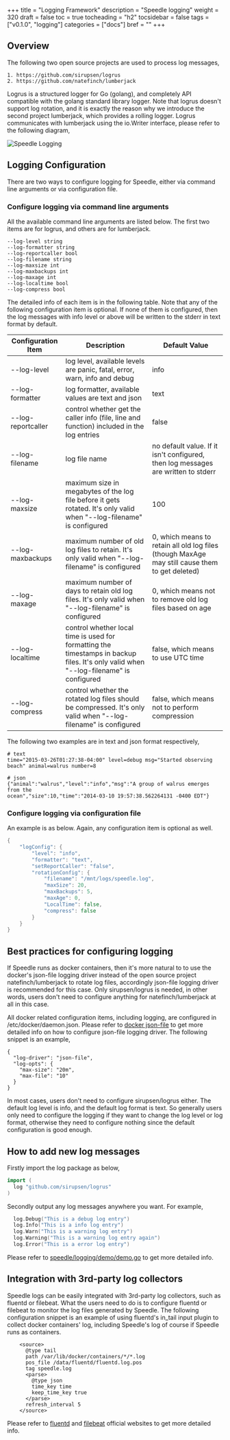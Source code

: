+++
title = "Logging Framework"
description = "Speedle logging"
weight = 320
draft = false
toc = true
tocheading = "h2"
tocsidebar = false
tags = ["v0.1.0", "logging"]
categories = ["docs"]
bref = ""
+++

## Overview

The following two open source projects are used to process log messages,

```
1. https://github.com/sirupsen/logrus
2. https://github.com/natefinch/lumberjack
```

Logrus is a structured logger for Go (golang), and completely API compatible with the golang standard library logger. Note that logrus doesn't support log rotation, and it is exactly the reason why we introduce the second project lumberjack, which provides a rolling logger. Logrus communicates with lumberjack using the io.Writer interface, please refer to the following diagram,

![Speedle Logging](/img/speedle/logger.jpg)

## Logging Configuration

There are two ways to configure logging for Speedle, either via command line arguments or via configuration file.

### Configure logging via command line arguments

All the available command line arguments are listed below. The first two items are for logrus, and others are for lumberjack.

```
--log-level string
--log-formatter string
--log-reportcaller bool
--log-filename string
--log-maxsize int
--log-maxbackups int
--log-maxage int
--log-localtime bool
--log-compress bool
```

The detailed info of each item is in the following table. Note that any of the following configuration item is optional. If none of them is configured, then the log messages with info level or above will be written to the stderr in text format by default.

| Configuration Item | Description                                                                                                                           | Default Value                                                                                  |
| ------------------ | ------------------------------------------------------------------------------------------------------------------------------------- | ---------------------------------------------------------------------------------------------- |
| --log-level        | log level, available levels are panic, fatal, error, warn, info and debug                                                             | info                                                                                           |
| --log-formatter    | log formatter, available values are text and json                                                                                     | text                                                                                           |
| --log-reportcaller | control whether get the caller info (file, line and function) included in the log entries                                             | false                                                                                          |
| --log-filename     | log file name                                                                                                                         | no default value. If it isn't configured, then log messages are written to stderr              |
| --log-maxsize      | maximum size in megabytes of the log file before it gets rotated. It's only valid when "--log-filename" is configured                 | 100                                                                                            |
| --log-maxbackups   | maximum number of old log files to retain. It's only valid when "--log-filename" is configured                                        | 0, which means to retain all old log files (though MaxAge may still cause them to get deleted) |
| --log-maxage       | maximum number of days to retain old log files. It's only valid when "--log-filename" is configured                                   | 0, which means not to remove old log files based on age                                        |
| --log-localtime    | control whether local time is used for formatting the timestamps in backup files. It's only valid when "--log-filename" is configured | false, which means to use UTC time                                                             |
| --log-compress     | control whether the rotated log files should be compressed. It's only valid when "--log-filename" is configured                       | false, which means not to perform compression                                                  |

The following two examples are in text and json format respectively,

```
# text
time="2015-03-26T01:27:38-04:00" level=debug msg="Started observing beach" animal=walrus number=8
```

```
# json
{"animal":"walrus","level":"info","msg":"A group of walrus emerges from the
ocean","size":10,"time":"2014-03-10 19:57:38.562264131 -0400 EDT"}
```

### Configure logging via configuration file

An example is as below. Again, any configuration item is optional as well.

```go
{
    "logConfig": {
        "level": "info",
        "formatter": "text",
        "setReportCaller": "false",
        "rotationConfig": {
            "filename": "/mnt/logs/speedle.log",
            "maxSize": 20,
            "maxBackups": 5,
            "maxAge": 0,
            "LocalTime": false,
            "compress": false
        }
    }
}
```

## Best practices for configuring logging

If Speedle runs as docker containers, then it's more natural to to use the docker's json-file logging driver instead of the open source project natefinch/lumberjack to rotate log files, accordingly json-file logging driver is recommended for this case. Only sirupsen/logrus is needed, in other words, users don't need to configure anything for natefinch/lumberjack at all in this case.

All docker related configuration items, including logging, are configured in /etc/docker/daemon.json. Please refer to [docker json-file](https://docs.docker.com/config/containers/logging/json-file/) to get more detailed info on how to configure json-file logging driver. The following snippet is an example,

```
{
  "log-driver": "json-file",
  "log-opts": {
    "max-size": "20m",
    "max-file": "10"
  }
}
```

In most cases, users don't need to configure sirupsen/logrus either. The default log level is info, and the default log format is text. So generally users only need to configure the logging if they want to change the log level or log format, otherwise they need to configure nothing since the default configuration is good enough.

## How to add new log messages

Firstly import the log package as below,

```go
import (
  log "github.com/sirupsen/logrus"
)
```

Secondly output any log messages anywhere you want. For example,

```go
  log.Debug("This is a debug log entry")
  log.Info("This is a info log entry")
  log.Warn("This is a warning log entry")
  log.Warning("This is a warning log entry again")
  log.Error("This is a error log entry")
```

Please refer to [speedle/logging/demo/demo.go](https://gitlab-odx.oracledx.com/wcai/speedle/blob/master/logging/demo/demo.go) to get more detailed info.

## Integration with 3rd-party log collectors

Speedle logs can be easily integrated with 3rd-party log collectors, such as fluentd or filebeat. What the users need to do is to configure fluentd or filebeat to monitor the log files generated by Speedle. The following configuration snippet is an example of using fluentd's in_tail input plugin to collect docker containers' log, including Speedle's log of course if Speedle runs as containers.

```
    <source>
      @type tail
      path /var/lib/docker/containers/*/*.log
      pos_file /data/fluentd/fluentd.log.pos
      tag speedle.log
      <parse>
        @type json
        time_key time
        keep_time_key true
      </parse>
      refresh_interval 5
    </source>
```

Please refer to [fluentd](https://www.fluentd.org/) and [filebeat](https://www.elastic.co/products/beats/filebeat) official websites to get more detailed info.
